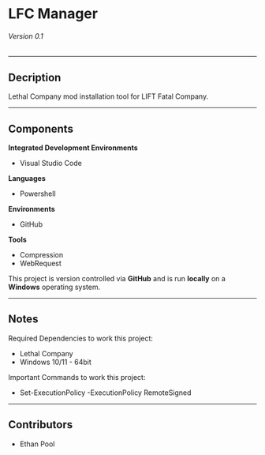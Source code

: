 # LFC Manager
###### Version 0.1 

---

## Decription
Lethal Company mod installation tool for LIFT Fatal Company.

---

## Components
**Integrated Development Environments**
- Visual Studio Code

**Languages**
- Powershell

**Environments**
- GitHub

**Tools**
- Compression
- WebRequest

This project is version controlled via **GitHub** and is run **locally** on a **Windows** operating system.

---

## Notes
Required Dependencies to work this project:
 - Lethal Company
 - Windows 10/11 - 64bit

Important Commands to work this project:
 - Set-ExecutionPolicy -ExecutionPolicy RemoteSigned

---

## Contributors
- Ethan Pool